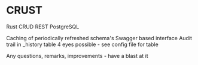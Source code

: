 # CRUST
Rust CRUD REST PostgreSQL

Caching of periodically refreshed schema's
Swagger based interface
Audit trail in _history table
4 eyes possible - see config file for table

Any questions, remarks, improvements - have a blast at it
